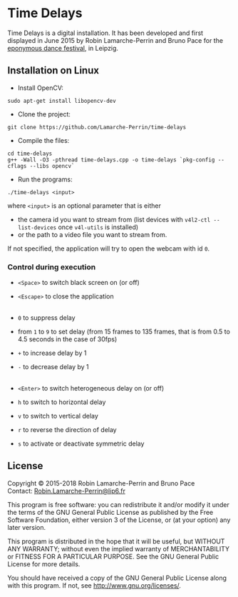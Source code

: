 # Time Delays

Time Delays is a digital installation. It has been developed and first displayed in June 2015 by Robin Lamarche-Perrin and Bruno Pace for the [eponymous dance festival](http://www.movingcells.org), in Leipzig.


## Installation on Linux

* Install OpenCV:
```
sudo apt-get install libopencv-dev
```

* Clone the project:
```
git clone https://github.com/Lamarche-Perrin/time-delays
```

* Compile the files:
```
cd time-delays
g++ -Wall -O3 -pthread time-delays.cpp -o time-delays `pkg-config --cflags --libs opencv`
```

* Run the programs:
```
./time-delays <input>
```
where `<input>` is an optional parameter that is either
* the camera id you want to stream from (list devices with `v4l2-ctl --list-devices` once `v4l-utils` is installed)
* or the path to a video file you want to stream from.

If not specified, the application will try to open the webcam with id `0`.


### Control during execution

* `<Space>` to switch black screen on (or off)
* `<Escape>` to close the application
<br/><br/>

* `0` to suppress delay
* from `1` to `9` to set delay (from 15 frames to 135 frames, that is from 0.5 to 4.5 seconds in the case of 30fps)
* `+` to increase delay by 1
* `-` to decrease delay by 1
<br/><br/>

* `<Enter>` to switch heterogeneous delay on (or off)
* `h` to switch to horizontal delay
* `v` to switch to vertical delay
* `r` to reverse the direction of delay
* `s` to activate or deactivate symmetric delay


## License
Copyright © 2015-2018 Robin Lamarche-Perrin and Bruno Pace  
Contact: <Robin.Lamarche-Perrin@lip6.fr>

This program is free software: you can redistribute it and/or modify it under the terms of the GNU General Public License as published by the Free Software Foundation, either version 3 of the License, or (at your option) any later version.

This program is distributed in the hope that it will be useful, but WITHOUT ANY WARRANTY; without even the implied warranty of MERCHANTABILITY or FITNESS FOR A PARTICULAR PURPOSE. See the GNU General Public License for more details.

You should have received a copy of the GNU General Public License along with this program. If not, see <http://www.gnu.org/licenses/>.
